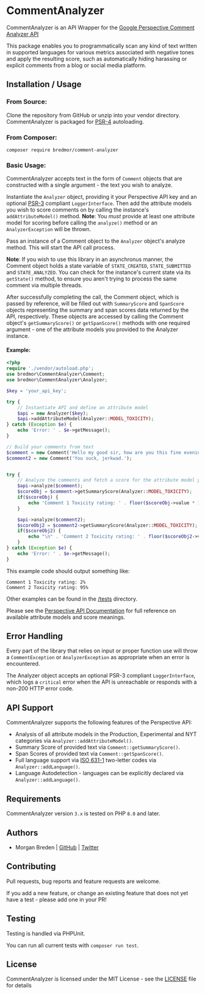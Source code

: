 # CommentAnalyzer

CommentAnalyzer is an API Wrapper for the [Google Perspective Comment Analyzer API](https://www.perspectiveapi.com/#/home)

This package enables you to programmatically scan any kind of text written in supported languages for various metrics associated with negative tones and apply the resulting score, such as automatically hiding harassing or explicit comments from a blog or social media platform.

## Installation / Usage


### From Source:
Clone the repository from GitHub or unzip into your vendor directory. CommentAnalyzer is packaged for [PSR-4](https://www.php-fig.org/psr/psr-4/) autoloading.

### From Composer:
`composer require bredmor/comment-analyzer`

### Basic Usage:

CommentAnalyzer accepts text in the form of `Comment` objects that are constructed with a single argument - the text you wish to analyze.

Instantiate the `Analyzer` object, providing it your Perspective API key and an optional [PSR-3](https://www.php-fig.org/psr/psr-3/) compliant `LoggerInterface`. Then add the attribute models you wish to score comments on by calling the instance's `addAttributeModel()` method. **Note**: You *must* provide at least one attribute model for scoring before calling the `analyze()` method or an `AnalyzerException` will be thrown.

Pass an instance of a Comment object to the `Analyzer` object's analyze method. This will start the API call process.

**Note**: If you wish to use this library in an asynchronus manner, the Comment object holds a state variable of `STATE_CREATED`, `STATE_SUBMITTED` and `STATE_ANALYZED`. You can check for the instance's current state via its `getState()` method, to ensure you aren't trying to process the same comment via multiple threads.

After successfully completing the call, the Comment object, which is passed by reference, will be filled out with `SummaryScore` and `SpanScore` objects representing the summary and span scores data returned by the API, respectively. These objects are accessed by calling the Comment object's `getSummaryScore()` or `getSpanScore()` methods with one required argument - one of the attribute models you provided to the Analyzer instance.

#### Example:
```php
<?php
require './vendor/autoload.php';
use bredmor\CommentAnalyzer\Comment;
use bredmor\CommentAnalyzer\Analyzer;

$key = 'your_api_key';

try {
    // Instantiate API and define an attribute model
    $api = new Analyzer($key);
    $api->addAttributeModel(Analyzer::MODEL_TOXICITY);
} catch (Exception $e) {
    echo 'Error: ' . $e->getMessage();
}

// Build your comments from text
$comment = new Comment('Hello my good sir, how are you this fine evening?');
$comment2 = new Comment('You suck, jerkwad.');


try {
    // Analyze the comments and fetch a score for the attribute model you want
    $api->analyze($comment);
    $scoreObj = $comment->getSummaryScore(Analyzer::MODEL_TOXICITY);
    if($scoreObj) {
        echo 'Comment 1 Toxicity rating: ' . floor($scoreObj->value * 100) . '%';
    }

    $api->analyze($comment2);
    $scoreObj2 = $comment2->getSummaryScore(Analyzer::MODEL_TOXICITY);
    if($scoreObj2) {
        echo "\n" . 'Comment 2 Toxicity rating: ' . floor($scoreObj2->value * 100) . '%';
    }
} catch (Exception $e) {
    echo 'Error: ' . $e->getMessage();
}
```

This example code should output something like:
```$bash
Comment 1 Toxicity rating: 2%
Comment 2 Toxicity rating: 95%
```

Other examples can be found in the [/tests](/tests) directory.

Please see the [Perspective API Documentation](https://developers.perspectiveapi.com/s/docs) for full reference on available attribute models and score meanings.

## Error Handling
Every part of the library that relies on input or proper function use will throw a `CommentException` or `AnalyzerException` as appropriate when an error is encountered.

The Analyzer object accepts an optional PSR-3 compliant `LoggerInterface`, which logs a `critical` error when the API is unreachable or responds with a non-200 HTTP error code.

## API Support

CommentAnalyzer supports the following features of the Perspective API:

- Analysis of all attribute models in the Production, Experimental and NYT categories via `Analyzer::addAttributeModel()`.
- Summary Score of provided text via `Comment::getSummaryScore()`.
- Span Scores of provided text via `Comment::getSpanScore()`.
- Full language support via [ISO 631-1](https://en.wikipedia.org/wiki/List_of_ISO_639-1_codes) two-letter codes via `Analyzer::addLanguage()`.
- Language Autodetection - languages can be explicitly declared via `Analyzer::addLanguage()`.

## Requirements

CommentAnalyzer version `3.x` is tested on PHP `8.0` and later.

## Authors

- Morgan Breden  | [GitHub](https://github.com/bredmor)  | [Twitter](https://twitter.com/bredmor)

## Contributing

Pull requests, bug reports and feature requests are welcome.

If you add a new feature, or change an existing feature that does not yet have a test - please add one in your PR!

## Testing

Testing is handled via PHPUnit.

You can run all current tests with `composer run test`.

## License

CommentAnalyzer is licensed under the MIT License - see the [LICENSE](LICENSE) file for details
